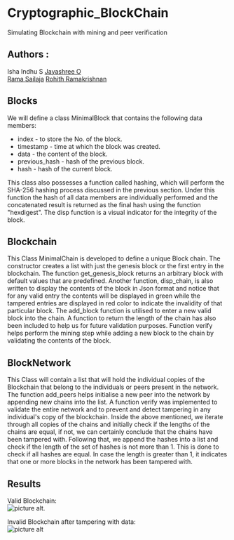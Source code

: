 # Cryptographic_BlockChain
Simulating Blockchain with mining and peer verification

## Authors :  
Isha Indhu S
[Jayashree O](https://github.com/jayashree138)  
[Rama Sailaja](https://github.com/rsp-009)
[Rohith Ramakrishnan](https://github.com/Rohith-2)

## Blocks
We will define a class MinimalBlock that contains the following data members: 

* index - to store the No. of the block.     
* timestamp - time at which the block was created. 
* data - the content of the block. 
* previous_hash - hash of the previous block. 
* hash - hash of the current block. 
  
This class also possesses a function called hashing, which will perform the SHA-256 hashing process discussed in the previous section. Under this function the hash of all data members are individually performed and the concatenated result is returned as the final hash using the function "hexdigest". The disp function is a visual indicator for the integrity of the block. 

## Blockchain
This Class MinimalChain is developed to define a unique Block chain. The constructor creates a list with just the genesis block or the first entry in the blockchain. The function get\_genesis\_block returns an arbitrary block with default values that are predefined. Another function, disp\_chain, is also written to display the contents of the block in Json format and notice that for any valid entry the contents will be displayed in green while the tampered entries are displayed in red color to indicate the invalidity of that particular block. The add\_block function is utilised to enter a new valid block into the chain. A function to return the length of the chain has also been included to help us for future validation purposes. Function verify helps perform the mining step while adding a new block to the chain by validating the contents of the block.

## BlockNetwork 
This Class will contain a list that will hold the individual copies of the Blockchain that belong to the individuals or peers present in the network. The function add\_peers helps initialise a new peer into the network by appending new chains into the list. A function verify was implemented to validate the entire network and to prevent and detect tampering in any individual's copy of the blockchain. Inside the above mentioned, we iterate through all copies of the chains and initially check if the lengths of the chains are equal, if not, we can certainly conclude that the chains have been tampered with. Following that, we append the hashes into a list and check if the length of the set of hashes is not more than 1. This is done to check if all hashes are equal. In case the length is greater than 1, it indicates that one or more blocks in the network has been tampered with.

## Results
Valid Blockchain:  
![picture alt](https://github.com/Rohith-2/Cryptographic_BlockChain/blob/main/images/Blockchain_Valid.png). 

Invalid Blockchain after tampering with data:  
![picture alt](https://github.com/Rohith-2/Cryptographic_BlockChain/blob/main/images/Blockchain_inValid.png)
